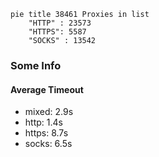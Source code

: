 
```mermaid
pie title 38461 Proxies in list
    "HTTP" : 23573
    "HTTPS": 5587
    "SOCKS" : 13542
```

### Some Info
#### Average Timeout

- mixed: 2.9s
- http: 1.4s
- https: 8.7s
- socks: 6.5s
